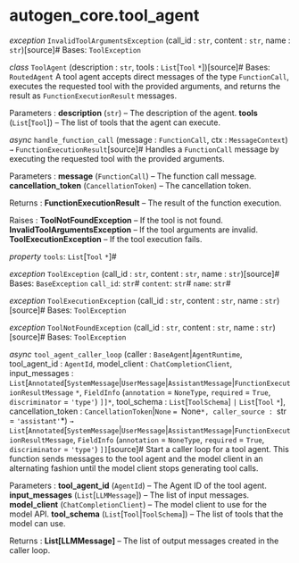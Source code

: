 # autogen_core.tool_agent

*exception* `InvalidToolArgumentsException` (call_id : `str`, content : `str`, name : `str`)[source]#
Bases: `ToolException`

*class* `ToolAgent` (description : `str`, tools : `List`[`Tool` `*`])[source]#
Bases: `RoutedAgent`
A tool agent accepts direct messages of the type `FunctionCall`, executes the requested tool with the provided arguments, and returns the result as `FunctionExecutionResult` messages.

Parameters :
**description** (`str`) – The description of the agent.
**tools** (`List`[`Tool`]) – The list of tools that the agent can execute.

*async* `handle_function_call` (message : `FunctionCall`, ctx : `MessageContext`) `→` `FunctionExecutionResult`[source]#
Handles a `FunctionCall` message by executing the requested tool with the provided arguments.

Parameters :
**message** (`FunctionCall`) – The function call message.
**cancellation_token** (`CancellationToken`) – The cancellation token.

Returns :
**FunctionExecutionResult** – The result of the function execution.

Raises :
**ToolNotFoundException** – If the tool is not found.
**InvalidToolArgumentsException** – If the tool arguments are invalid.
**ToolExecutionException** – If the tool execution fails.

*property* `tools`: `List`[`Tool` `*`]#

*exception* `ToolException` (call_id : `str`, content : `str`, name : `str`)[source]#
Bases: `BaseException`
`call_id`: `str`#
`content`: `str`#
`name`: `str`#

*exception* `ToolExecutionException` (call_id : `str`, content : `str`, name : `str`)[source]#
Bases: `ToolException`

*exception* `ToolNotFoundException` (call_id : `str`, content : `str`, name : `str`)[source]#
Bases: `ToolException`

*async* `tool_agent_caller_loop` (caller : `BaseAgent`|`AgentRuntime`, tool_agent_id : `AgentId`, model_client : `ChatCompletionClient`, input_messages : `List`[`Annotated`[`SystemMessage`|`UserMessage`|`AssistantMessage`|`FunctionExecutionResultMessage` `*`, `FieldInfo` (`annotation` = `NoneType`, `required` = `True`, `discriminator` = `'type'`) `]]*`, tool_schema : `List`[`ToolSchema`] `|` `List`[`Tool` `*`], cancellation_token : `CancellationToken`|`None` `= `None`*, caller_source : `str` `= `'assistant'`*) `→` `List`[`Annotated`[`SystemMessage`|`UserMessage`|`AssistantMessage`|`FunctionExecutionResultMessage`, `FieldInfo` (`annotation` = `NoneType`, `required` = `True`, `discriminator` = `'type'`) `]]`[source]#
Start a caller loop for a tool agent. This function sends messages to the tool agent and the model client in an alternating fashion until the model client stops generating tool calls.

Parameters :
**tool_agent_id** (`AgentId`) – The Agent ID of the tool agent.
**input_messages** (`List`[`LLMMessage`]) – The list of input messages.
**model_client** (`ChatCompletionClient`) – The model client to use for the model API.
**tool_schema** (`List`[`Tool`|`ToolSchema`]) – The list of tools that the model can use.

Returns :
**List[LLMMessage]** – The list of output messages created in the caller loop.

